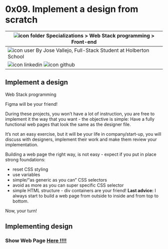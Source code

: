 # 0x09. Implement a design from scratch
|![icon folder](https://img.icons8.com/fluent-systems-filled/20/216aff/opened-folder.png) Specializations > Web Stack programming > Front-end |
|-------|
|![icon user](https://img.icons8.com/fluent-systems-filled/20/216aff/user.png) By Jose Vallejo, Full-Stack Student at Holberton School|
|![icon linkedin](https://img.icons8.com/nolan/64/linkedin.png) ![icon github](https://img.icons8.com/nolan/64/github.png)|   

## Implement a design
Web Stack programming

Figma will be your friend!

During these projects, you won’t have a lot of instruction, you are free to implement it the way that you want - the objective is simple: Have a fully functional web pages that look the same as the designer file.

It’s not an easy exercise, but it will be your life in company/start-up, you will discuss with designers, implement their work and make them review your implementation.

Building a web page the right way, is not easy - expect if you put in place strong foundations:

- reset CSS styling
- use variables
- simple/“as generic as you can” CSS selectors
- avoid as more as you can super specific CSS selector
- simple HTML structure - div containers are your friend!
**Last advice:** I always start to build a web page from outside to inside and from top to bottom.

Now, your turn!
## Implementing design
### Show Web Page [Here !!!!](https://trusting-kirch-221eb3.netlify.app/)

